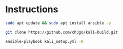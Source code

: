 # Instructions
```bash
sudo apt update && sudo apt install ansible -y

git clone https://github.com/ch3go/kali-build.git

ansible-playbook kali_setup.yml -K

```
